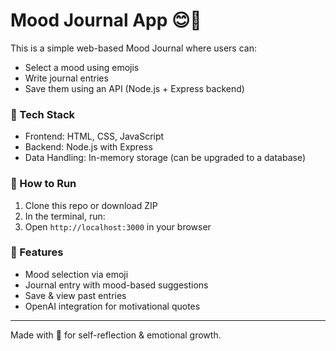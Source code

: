 
# Mood Journal App 😊📝

This is a simple web-based Mood Journal where users can:
- Select a mood using emojis
- Write journal entries
- Save them using an API (Node.js + Express backend)

### 🔧 Tech Stack
- Frontend: HTML, CSS, JavaScript
- Backend: Node.js with Express
- Data Handling: In-memory storage (can be upgraded to a database)

### 🚀 How to Run

1. Clone this repo or download ZIP
2. In the terminal, run:
 3. Open `http://localhost:3000` in your browser

### 🌈 Features
- Mood selection via emoji
- Journal entry with mood-based suggestions
- Save & view past entries
- OpenAI integration for motivational quotes

---

Made with 💙 for self-reflection & emotional growth.

